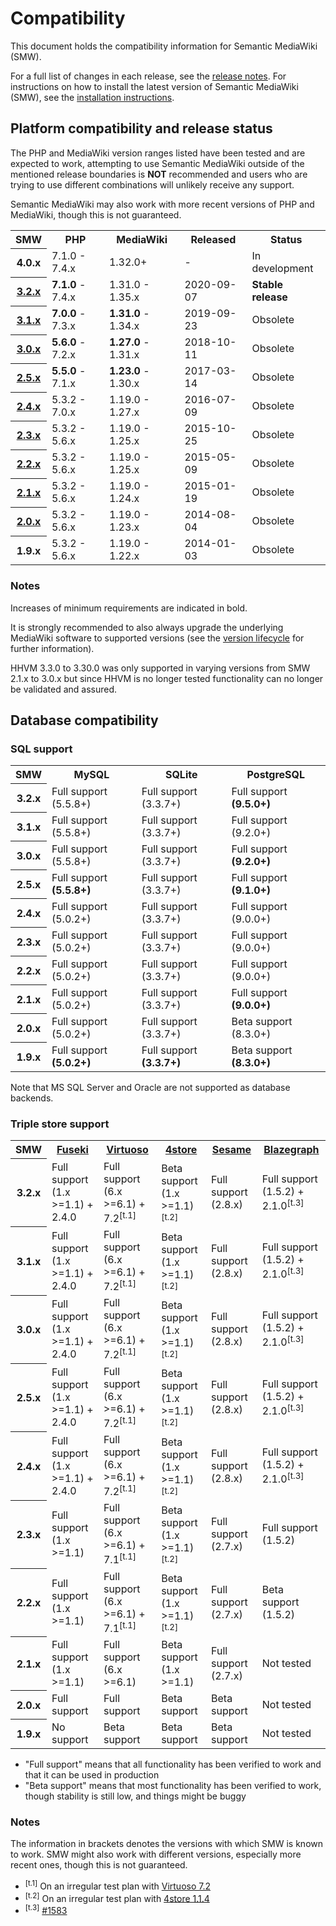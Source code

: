 # Compatibility

This document holds the compatibility information for Semantic MediaWiki (SMW).

For a full list of changes in each release, see the [release notes](https://github.com/SemanticMediaWiki/SemanticMediaWiki/tree/master/docs/releasenotes).
For instructions on how to install the latest version of Semantic MediaWiki (SMW), see the
[installation instructions](https://github.com/SemanticMediaWiki/SemanticMediaWiki/blob/master/docs/INSTALL.md).

## Platform compatibility and release status

The PHP and MediaWiki version ranges listed have been tested and are expected to work, attempting to use Semantic MediaWiki outside of the mentioned release boundaries is __NOT__ recommended and users who are trying to use different combinations will unlikely receive any support.

Semantic MediaWiki may also work with more recent versions of PHP and MediaWiki, though this is not guaranteed.

<table class="compatibility">
	<tr>
		<th>SMW</th>
		<th>PHP</th>
		<th>MediaWiki</th>
		<th>Released</th>
		<th>Status</th>
	</tr>
	<tr>
		<th>4.0.x</th>
		<td>7.1.0 - 7.4.x</td>
		<td>1.32.0+</td>
		<td>-</td>
		<td>In development</td>
	</tr>
	<tr>
		<th><a href="https://www.semantic-mediawiki.org/wiki/Semantic_MediaWiki_3.2.0">3.2.x</a></th>
		<td><strong>7.1.0</strong> - 7.4.x</td>
		<td>1.31.0 - 1.35.x</td>
		<td>2020-09-07</td>
		<td><strong>Stable release</strong></td>
	</tr>
	<tr>
		<th><a href="https://www.semantic-mediawiki.org/wiki/Semantic_MediaWiki_3.1.0">3.1.x</a></th>
		<td><strong>7.0.0</strong> - 7.3.x</td>
		<td><strong>1.31.0</strong> - 1.34.x</td>
		<td>2019-09-23</td>
		<td>Obsolete</td>
	</tr>
	<tr>
		<th><a href="https://www.semantic-mediawiki.org/wiki/Semantic_MediaWiki_3.0.0">3.0.x</a></th>
		<td><strong>5.6.0</strong> - 7.2.x</td>
		<td><strong>1.27.0</strong> - 1.31.x</td>
		<td>2018-10-11</td>
		<td>Obsolete</td>
	</tr>
	<tr>
		<th><a href="https://www.semantic-mediawiki.org/wiki/Semantic_MediaWiki_2.5.0">2.5.x</a></th>
		<td><strong>5.5.0</strong> - 7.1.x</td>
		<td><strong>1.23.0</strong> - 1.30.x</td>
		<td>2017-03-14</td>
		<td>Obsolete</td>
	</tr>
	<tr>
		<th><a href="https://www.semantic-mediawiki.org/wiki/Semantic_MediaWiki_2.4.0">2.4.x</a></th>
		<td>5.3.2 - 7.0.x</td>
		<td>1.19.0 - 1.27.x</td>
		<td>2016-07-09</td>
		<td>Obsolete</td>
	</tr>
	<tr>
		<th><a href="https://www.semantic-mediawiki.org/wiki/Semantic_MediaWiki_2.3.0">2.3.x</a></th>
		<td>5.3.2 - 5.6.x</td>
		<td>1.19.0 - 1.25.x</td>
		<td>2015-10-25</td>
		<td>Obsolete</td>
	</tr>
	<tr>
		<th><a href="https://www.semantic-mediawiki.org/wiki/Semantic_MediaWiki_2.2.0">2.2.x</a></th>
		<td>5.3.2 - 5.6.x</td>
		<td>1.19.0 - 1.25.x</td>
		<td>2015-05-09</td>
		<td>Obsolete</td>
	</tr>
	<tr>
		<th><a href="https://www.semantic-mediawiki.org/wiki/Semantic_MediaWiki_2.1.0">2.1.x</a></th>
		<td>5.3.2 - 5.6.x</td>
		<td>1.19.0 - 1.24.x</td>
		<td>2015-01-19</td>
		<td>Obsolete</td>
	</tr>
	<tr>
		<th><a href="https://www.semantic-mediawiki.org/wiki/Semantic_MediaWiki_2.0.0">2.0.x</a></th>
		<td>5.3.2 - 5.6.x</td>
		<td>1.19.0 - 1.23.x</td>
		<td>2014-08-04</td>
		<td>Obsolete</td>
	</tr>
	<tr>
		<th>1.9.x</th>
		<td>5.3.2 - 5.6.x</td>
		<td>1.19.0 - 1.22.x</td>
		<td>2014-01-03</td>
		<td>Obsolete</td>
	</tr>
</table>

### Notes

Increases of minimum requirements are indicated in bold.

It is strongly recommended to also always upgrade the underlying MediaWiki software to supported versions (see the [version lifecycle](https://www.mediawiki.org/wiki/Version_lifecycle) for further information).

HHVM 3.3.0 to 3.30.0 was only supported in varying versions from SMW 2.1.x to 3.0.x but since HHVM is no longer tested functionality can no longer be validated and assured.

## Database compatibility

### SQL support

<table class="compatibility">
	<tr>
		<th>SMW</th>
		<th>MySQL</th>
		<th>SQLite</th>
		<th>PostgreSQL</th>
	</tr>
	<tr>
		<th>3.2.x</th>
		<td>Full support (5.5.8+)</td>
		<td>Full support (3.3.7+)</td>
		<td>Full support <strong>(9.5.0+)</strong></td>
	</tr>
	<tr>
		<th>3.1.x</th>
		<td>Full support (5.5.8+)</td>
		<td>Full support (3.3.7+)</td>
		<td>Full support (9.2.0+)</td>
	</tr>
	<tr>
		<th>3.0.x</th>
		<td>Full support (5.5.8+)</td>
		<td>Full support (3.3.7+)</td>
		<td>Full support <strong>(9.2.0+)</strong></td>
	</tr>
	<tr>
		<th>2.5.x</th>
		<td>Full support <strong>(5.5.8+)</strong></td>
		<td>Full support (3.3.7+)</td>
		<td>Full support <strong>(9.1.0+)</strong></td>
	</tr>
	<tr>
		<th>2.4.x</th>
		<td>Full support (5.0.2+)</td>
		<td>Full support (3.3.7+)</td>
		<td>Full support (9.0.0+)</td>
	</tr>
	<tr>
		<th>2.3.x</th>
		<td>Full support (5.0.2+)</td>
		<td>Full support (3.3.7+)</td>
		<td>Full support (9.0.0+)</td>
	</tr>
	<tr>
		<th>2.2.x</th>
		<td>Full support (5.0.2+)</td>
		<td>Full support (3.3.7+)</td>
		<td>Full support (9.0.0+)</td>
	</tr>
	<tr>
		<th>2.1.x</th>
		<td>Full support (5.0.2+)</td>
		<td>Full support (3.3.7+)</td>
		<td>Full support <strong>(9.0.0+)</strong></td>
	</tr>
	<tr>
		<th>2.0.x</th>
		<td>Full support (5.0.2+)</td>
		<td>Full support (3.3.7+)</td>
		<td>Beta support (8.3.0+)</td>
	</tr>
	<tr>
		<th>1.9.x</th>
		<td>Full support <strong>(5.0.2+)</strong></td>
		<td>Full support <strong>(3.3.7+)</strong></td>
		<td>Beta support <strong>(8.3.0+)</td>
	</tr>
</table>

Note that MS SQL Server and Oracle are not supported as database backends.

### Triple store support

<table class="compatibility">
	<tr>
		<th>SMW</th>
		<th><a href="https://jena.apache.org/">Fuseki</a></th>
		<th><a href="https://github.com/openlink/virtuoso-opensource">Virtuoso</a></th>
		<th><a href="https://github.com/garlik/4store">4store</a></th>
		<th><a href="http://rdf4j.org/">Sesame</a></th>
		<th><a href="https://wiki.blazegraph.com/">Blazegraph</a></th>
	</tr>
	<tr>
		<th>3.2.x</th>
		<td>Full support<br />(1.x >=1.1) + 2.4.0</td>
		<td>Full support<br />(6.x >=6.1) + 7.2<sup>[t.1]</sup></td>
		<td>Beta support<br />(1.x >=1.1)<sup>[t.2]</sup></td>
		<td>Full support<br />(2.8.x)</td>
		<td>Full support<br />(1.5.2) + 2.1.0<sup>[t.3]</sup></td>
	</tr>
	<tr>
		<th>3.1.x</th>
		<td>Full support<br />(1.x >=1.1) + 2.4.0</td>
		<td>Full support<br />(6.x >=6.1) + 7.2<sup>[t.1]</sup></td>
		<td>Beta support<br />(1.x >=1.1)<sup>[t.2]</sup></td>
		<td>Full support<br />(2.8.x)</td>
		<td>Full support<br />(1.5.2) + 2.1.0<sup>[t.3]</sup></td>
	</tr>
	<tr>
		<th>3.0.x</th>
		<td>Full support<br />(1.x >=1.1) + 2.4.0</td>
		<td>Full support<br />(6.x >=6.1) + 7.2<sup>[t.1]</sup></td>
		<td>Beta support<br />(1.x >=1.1)<sup>[t.2]</sup></td>
		<td>Full support<br />(2.8.x)</td>
		<td>Full support<br />(1.5.2) + 2.1.0<sup>[t.3]</sup></td>
	</tr>
	<tr>
		<th>2.5.x</th>
		<td>Full support<br />(1.x >=1.1) + 2.4.0</td>
		<td>Full support<br />(6.x >=6.1) + 7.2<sup>[t.1]</sup></td>
		<td>Beta support<br />(1.x >=1.1)<sup>[t.2]</sup></td>
		<td>Full support<br />(2.8.x)</td>
		<td>Full support<br />(1.5.2) + 2.1.0<sup>[t.3]</sup></td>
	</tr>
	<tr>
		<th>2.4.x</th>
		<td>Full support<br />(1.x >=1.1) + 2.4.0</td>
		<td>Full support<br />(6.x >=6.1) + 7.2<sup>[t.1]</sup></td>
		<td>Beta support<br />(1.x >=1.1)<sup>[t.2]</sup></td>
		<td>Full support<br />(2.8.x)</td>
		<td>Full support<br />(1.5.2) + 2.1.0<sup>[t.3]</sup></td>
	</tr>
	<tr>
		<th>2.3.x</th>
		<td>Full support<br />(1.x >=1.1)</td>
		<td>Full support<br />(6.x >=6.1) + 7.1<sup>[t.1]</sup></td>
		<td>Beta support<br />(1.x >=1.1)<sup>[t.2]</sup></td>
		<td>Full support<br />(2.7.x)</td>
		<td>Full support<br />(1.5.2)</td>
	</tr>
	<tr>
		<th>2.2.x</th>
		<td>Full support<br />(1.x >=1.1)</td>
		<td>Full support<br />(6.x >=6.1) + 7.1<sup>[t.1]</sup></td>
		<td>Beta support<br />(1.x >=1.1)<sup>[t.2]</sup></td>
		<td>Full support<br />(2.7.x)</td>
		<td>Beta support<br />(1.5.2)</td>
	</tr>
	<tr>
		<th>2.1.x</th>
		<td>Full support<br />(1.x >=1.1)</td>
		<td>Full support<br />(6.x >=6.1)</td>
		<td>Beta support<br />(1.x >=1.1)</td>
		<td>Full support<br />(2.7.x)</td>
		<td>Not tested</td>
	</tr>
	<tr>
		<th>2.0.x</th>
		<td>Full support</td>
		<td>Full support</td>
		<td>Beta support</td>
		<td>Beta support</td>
		<td>Not tested</td>
	</tr>
	<tr>
		<th>1.9.x</th>
		<td>No support</td>
		<td>Beta support</td>
		<td>Beta support</td>
		<td>Beta support</td>
		<td>Not tested</td>
	</tr>
</table>

- "Full support" means that all functionality has been verified to work and that it can be used in production
- "Beta support" means that most functionality has been verified to work, though stability is still low, and things might be buggy

### Notes

The information in brackets denotes the versions with which SMW is known to work. SMW might also work with different versions, especially more recent ones, though this is not guaranteed.

* <sup>[t.1]</sup> On an irregular test plan with [Virtuoso 7.2](https://travis-ci.org/mwjames/SemanticMediaWiki/builds/97294290)
* <sup>[t.2]</sup> On an irregular test plan with [4store 1.1.4](https://travis-ci.org/mwjames/SemanticMediaWiki/builds/61200454)
* <sup>[t.3]</sup> [#1583](https://github.com/SemanticMediaWiki/SemanticMediaWiki/issues/1583)
